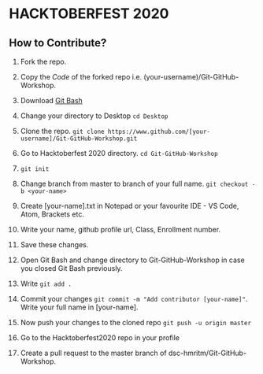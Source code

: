 # HACKTOBERFEST 2020

## How to Contribute?
1. Fork the repo.
2. Copy the _Code_ of the forked repo i.e. (your-username)/Git-GitHub-Workshop.
3. Download [Git Bash](https://git-scm.com/downloads)
4. Change your directory to Desktop ```cd Desktop ```

5. Clone the repo. ``` git clone https://www.github.com/[your-username]/Git-GitHub-Workshop.git ```

6. Go to Hacktoberfest 2020 directory. ``` cd Git-GitHub-Workshop ```

7. ``` git init ```

8. Change branch from master to branch of your full name. ``` git checkout -b <your-name> ```

9. Create [your-name].txt in Notepad or your favourite IDE - VS Code, Atom, Brackets etc.
10. Write your name, github profile url, Class, Enrollment number.
11. Save these changes.
12. Open Git Bash and change directory to Git-GitHub-Workshop in case you closed Git Bash previously. 
13. Write ``` git add . ``` 
14. Commit your changes ``` git commit -m "Add contributor [your-name]" ```. Write your full name in [your-name]. 
15. Now push your changes to the cloned repo ``` git push -u origin master ```
16. Go to the Hacktoberfest2020 repo in your profile 
17. Create a pull request to the master branch of dsc-hmritm/Git-GitHub-Workshop.
